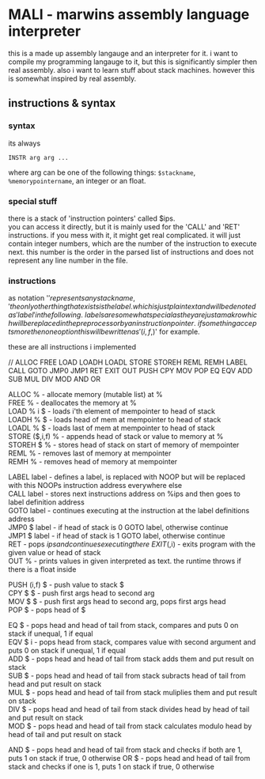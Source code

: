 # MALI - marwins assembly language interpreter

this is a made up assembly langauge and an interpreter for it.
i want to compile my programming langauge to it, but this is significantly simpler then real assembly.
also i want to learn stuff about stack machines.
however this is somewhat inspired by real assembly.


## instructions & syntax

### syntax

its always 
```
INSTR arg arg ...
```
where arg can be one of the following things: `$stackname`, `%memorypointername`, an integer or an float.

### special stuff
there is a stack of 'instruction pointers' called $ips.\
you can access it directly, but it is mainly used for the 'CALL' and 'RET' instructions. if you mess with it, it might get real complicated. it will just contain integer numbers, which are the number of the instruction to execute next. this number is the order in the parsed list of instructions and does not represent any line number in the file.

### instructions
as notation '$' represents any stack name, '%' any pointer name 'i' any int and 'f' any float.\
the only other thing that exists is the label. which is just plain text and will be denoted as 'label' in the following.\
labels are somewhat special as they are just a makro which will be replaced in the preprocessor by an instruction pointer.\
if something accepts more then one option this will be written as '(i,f,%,$)' for example.

these are all instructions i implemented

// ALLOC FREE LOAD LOADH LOADL STORE STOREH REML REMH LABEL CALL GOTO JMP0 JMP1 RET EXIT OUT PUSH CPY MOV POP EQ EQV ADD SUB MUL DIV MOD AND OR

ALLOC % - allocate memory (mutable list) at %\
FREE % - deallocates the memory at %\
LOAD % i $ - loads i'th element of mempointer to head of stack\
LOADH % $ - loads head of mem at mempointer to head of stack\
LOADL % $ - loads last of mem at mempointer to head of stack\
STORE ($,i,f) % - appends head of stack or value to memory at %\
STOREH $ % - stores head of stack on start of memory of mempointer\
REML % - removes last of memory at mempointer\
REMH % - removes head of memory at mempointer

LABEL label - defines a label, is replaced with NOOP but will be replaced with this NOOPs instruction address everywhere else\
CALL label - stores next instructions address on %ips and then goes to label definition address\
GOTO label - continues executing at the instruction at the label definitions address \
JMP0 $ label - if head of stack is 0 GOTO label, otherwise continue\
JMP1 $ label - if head of stack is 1 GOTO label, otherwise continue\
RET - pops $ips and continues executing there\
EXIT ($,i) - exits program with the given value or head of stack\
OUT % - prints values in given interpreted as text. the runtime throws if there is a float inside

PUSH (i,f) $ - push value to stack $\
CPY $ $ - push first args head to second arg\
MOV $ $ - push first args head to second arg, pops first args head\
POP $ - pops head of $

EQ $ - pops head and head of tail from stack, compares and puts 0 on stack if unequal, 1 if equal\
EQV $ i - pops head from stack, compares value with second argument and puts 0 on stack if unequal, 1 if equal\
ADD $ - pops head and head of tail from stack adds them and put result on stack\
SUB $ - pops head and head of tail from stack subracts head of tail from head and put result on stack\
MUL $ - pops head and head of tail from stack muliplies them and put result on stack\
DIV $ - pops head and head of tail from stack divides head by head of tail and put result on stack\
MOD $ - pops head and head of tail from stack calculates modulo head by head of tail and put result on stack

AND $ - pops head and head of tail from stack and checks if both are 1, puts 1 on stack if true, 0 otherwise
OR $ - pops head and head of tail from stack and checks if one is 1, puts 1 on stack if true, 0 otherwise



